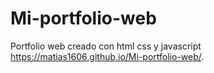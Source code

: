 # Mi-portfolio-web
Portfolio web creado con html css y javascript
https://matias1606.github.io/Mi-portfolio-web/.
